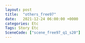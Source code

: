 ```yaml
---
layout: post
title:  "others_free97"
date:   2021-12-24 06:00:00 +0000
categories: Etc
Tags: Story Etc
SceneCode: ["scene_free97_q1_s20"]
---
```

